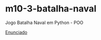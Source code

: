# m10-3-batalha-naval

Jogo Batalha Naval em Python - POO

[Enunciado](Trabalho%20prático%20POO%20-%20M10%20-%203%20-%20Jogo%20Batalha%20Naval.pdf)